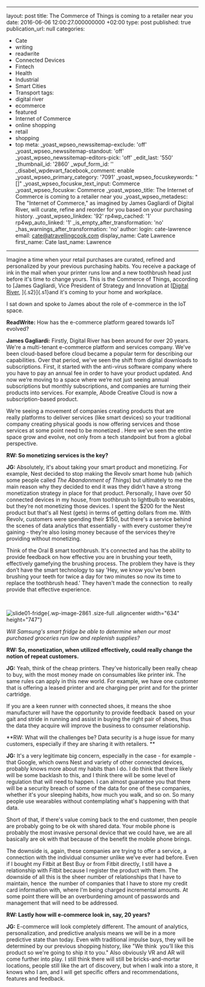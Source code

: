  - --
layout: post
title: The Commerce of Things is coming to a retailer near you
date: 2016-06-06 12:00:27.000000000 +02:00
type: post
published: true
publication_url: null
categories:
  - Cate
  - writing
  - readwrite
  - Connected Devices
  - Fintech
  - Health
  - Industrial
  - Smart Cities
  - Transport
tags:
  - digital river
  - ecommerce
  - featured
  - Internet of Commerce
  - online shopping
  - retail
  - shopping
  - top
meta:
  _yoast_wpseo_newssitemap-exclude: 'off'
  _yoast_wpseo_newssitemap-standout: 'off'
  _yoast_wpseo_newssitemap-editors-pick: 'off'
  _edit_last: '550'
  _thumbnail_id: '2860'
  _wpuf_form_id: ''
  _disabel_wpdevart_facebook_comment: enable
  _yoast_wpseo_primary_category: '7091'
  _yoast_wpseo_focuskeywords: "[]"
  _yoast_wpseo_focuskw_text_input: Commerce
  _yoast_wpseo_focuskw: Commerce
  _yoast_wpseo_title: The Internet of Commerce is coming to a retailer near you
  _yoast_wpseo_metadesc: The "Internet of Commerce," as imagined by James Gagliardi
    of Digital River, will curate, refine and reorder for you based on your purchasing
    history.
  _yoast_wpseo_linkdex: '92'
  rp4wp_cached: '1'
  rp4wp_auto_linked: '1'
  _is_empty_after_transformation: 'no'
  _has_warnings_after_transformation: 'no'
author:
  login: cate-lawrence
  email: cate@atravellingcook.com
  display_name: Cate Lawrence
  first_name: Cate
  last_name: Lawrence
---
Imagine a time when your retail purchases are curated, refined and
personalized by your previous purchasing habits. You receive a package
of ink in the mail when your printer runs low and a new toothbrush head
just before it's time to change yours. This is the Commerce of Things,
according to [James Gagliardi, Vice President of Strategy and Innovation
at [[Digital River](http://www.digitalriver.com/), ]{.s2}]{.s1}and it's
coming to your home and workplace.

I sat down and spoke to James about the role of e-commerce in the IoT
space.

**ReadWrite:** How has the e-commerce platform geared towards IoT
evolved?

**James Gagliardi:** Firstly, Digital River has been around for over 20
years. We're a multi-tenant e-commerce platform and services company.
We’ve been cloud-based before cloud became a popular term for describing
our capabilities. Over that period, we've seen the shift from digital
downloads to subscriptions. First, it started with the anti-virus
software company where you have to pay an annual fee in order to have
your product updated. And now we’re moving to a space where we’re not
just seeing annual subscriptions but monthly subscriptions, and
companies are turning their products into services. For example, Abode
Creative Cloud is now a subscription-based product.

We’re seeing a movement of companies creating products that are
really platforms to deliver services (like smart devices) so your
traditional company creating physical goods is now offering services and
those services at some point need to be monetized . Here we've seen the
entire space grow and evolve, not only from a tech standpoint but from a
global perspective.

**RW: So monetizing services is the key?**

**JG:** Absolutely, it's about taking your smart product and monetizing.
For example, Nest decided to stop making the Revolv smart home hub
(which some people called *The Abandonment of Things*) but ultimately to
me the main reason why they decided to end it was they didn’t have a
strong monetization strategy in place for that product. Personally, I
have over 50 connected devices in my house, from toothbrush to lightbulb
to wearables, but they’re not monetizing those devices. I spent the
\$200 for the Nest product but that's all Nest (gets) in terms of
getting dollars from me. With Revolv, customers were spending their
\$150, but there's a service behind the scenes of data analytics that
essentially - with every customer they’re gaining - they’re also losing
money because of the services they’re providing without monetizing.

Think of the Oral B smart toothbrush. It's connected and has the ability
to provide feedback on how effective you are in brushing your teeth,
effectively gamefying the brushing process. The problem they have is
they don’t have the smart technology to say 'Hey, we know you’ve been
brushing your teeth for twice a day for two minutes so now its time to
replace the toothbrush head.' They haven't made the connection  to
really provide that effective experience.

 

![slide01-fridge](rw-import/slide01-fridge.png){.wp-image-2861
.size-full .aligncenter width="634" height="747"}

*Will Samsung's smart fridge be able to determine when our most
purchased groceries run low and replenish supplies?*

**RW: So, monetization, when utilized effectively, could really change
the notion of repeat customers.**

**JG:** Yeah, think of the cheap printers. They've historically been
really cheap to buy, with the most money made on consumables like
printer ink. The same rules can apply in this new world. For example, we
have one customer that is offering a leased printer and are charging per
print and for the printer cartridge.

If you are a keen runner with connected shoes, it means the shoe
manufacturer will have the opportunity to provide feedback  based on
your gait and stride in running and assist in buying the right pair of
shoes, thus the data they acquire will improve the business to consumer
relationship.

**RW: What will the challenges be? Data security is a huge issue for
many customers, especially if they are sharing it with retailers. **

**JG:** It's a very legitimate big concern, especially in the case - for
example - that Google, which owns Nest and variety of other connected
devices, probably knows more about my habits than I do. I do think that
there likely will be some backlash to this, and I think there will be
some level of regulation that will need to happen. I can almost
guarantee you that there will be a security breach of some of the data
for one of these companies, whether it's your sleeping habits, how much
you walk, and so on. So many people use wearables without contemplating
what's happening with that data.

Short of that, if there's value coming back to the end customer, then
people are probably going to be ok with shared data. Your mobile phone
is probably the most invasive personal device that we could have, we are
all basically are ok with that because of the benefit the mobile phone
brings.

The downside is, again, these companies are trying to offer a service, a
connection with the individual consumer unlike we’ve ever had before.
Even if I bought my Fitbit at Best Buy or from Fitbit directly, I still
have a relationship with Fitbit because I register the product with
them. The downside of all this is the sheer number of relationships that
I have to maintain, hence  the number of companies that I have to store
my credit card information with, where I’m being charged incremental
amounts. At some point there will be an overburdening amount of
passwords and management that will need to be addressed.

**RW: Lastly how will e-commerce look in, say, 20 years?**

**JG:** E-commerce will look completely different. The amount of
analytics, personalization, and predictive analysis means we will be in
a more predictive state than today. Even with traditional impulse buys,
they will be determined by our previous shopping history, like "We think
 you’ll like this product so we're going to ship it to you." Also
obviously VR and AR will come further into play. I still think there
will still be bricks-and-mortar locations, people still like the art of
discovery, but when I walk into a store, it knows who I am, and I will
get specific offers and recommendations, features and feedback.
